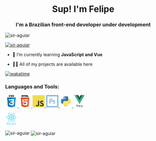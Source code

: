 <h1 align="center">Sup! I'm Felipe</h1>
<h3 align="center">I'm a Brazilian front-end developer under development</h3>

<p align="left"> <img src="https://komarev.com/ghpvc/?username=sir-aguiar&label=Profile%20views&color=0e75b6&style=flat" alt="sir-aguiar" /> </p>

<p align="left"> <a href="https://github.com/ryo-ma/github-profile-trophy"><img src="https://github-profile-trophy.vercel.app/?username=sir-aguiar" alt="sir-aguiar" /></a> </p>

- 🌱 I’m currently learning **JavaScript and Vue**

- 👨‍💻 All of my projects are available here

[![wakatime](https://wakatime.com/badge/user/17736aaf-587a-4949-b533-f080e46b052a.svg)](https://wakatime.com/@17736aaf-587a-4949-b533-f080e46b052a)

<h3 align="left">Languages and Tools:</h3>
<p align="left"> <a href="https://www.w3schools.com/css/" target="_blank"> <img src="https://raw.githubusercontent.com/devicons/devicon/master/icons/css3/css3-original-wordmark.svg" alt="css3" width="40" height="40"/> </a> <a href="https://www.w3.org/html/" target="_blank"> <img src="https://raw.githubusercontent.com/devicons/devicon/master/icons/html5/html5-original-wordmark.svg" alt="html5" width="40" height="40"/> </a> <a href="https://developer.mozilla.org/en-US/docs/Web/JavaScript" target="_blank"> <img src="https://raw.githubusercontent.com/devicons/devicon/master/icons/javascript/javascript-original.svg" alt="javascript" width="40" height="40"/> </a> <a href="https://www.photoshop.com/en" target="_blank"> <img src="https://raw.githubusercontent.com/devicons/devicon/master/icons/photoshop/photoshop-line.svg" alt="photoshop" width="40" height="40"/> </a> <a href="https://www.python.org" target="_blank"> <img src="https://raw.githubusercontent.com/devicons/devicon/master/icons/python/python-original.svg" alt="python" width="40" height="40"/> </a> <a href="https://vuejs.org/" target="_blank"> <img src="https://raw.githubusercontent.com/devicons/devicon/master/icons/vuejs/vuejs-original-wordmark.svg" alt="vuejs" width="40" height="40"/> </a> </p><p align="left"> <a href="https://reactjs.org/" target="_blank" rel="noreferrer"> <img src="https://raw.githubusercontent.com/devicons/devicon/master/icons/react/react-original-wordmark.svg" alt="react" width="40" height="40"/> </a> </p>

<p><img align="left" src="https://github-readme-stats.vercel.app/api/top-langs?username=sir-aguiar&show_icons=true&locale=en&layout=compact" alt="sir-aguiar" /></p>

<p>&nbsp;<img align="center" src="https://github-readme-stats.vercel.app/api?username=sir-aguiar&show_icons=true&locale=en" alt="sir-aguiar" /></p>
